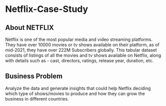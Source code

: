# Netflix-Case-Study

## About NETFLIX

Netflix is one of the most popular media and video streaming platforms. They have over 10000 movies or tv shows available on their platform, as of mid-2021, they have over 222M Subscribers globally. This tabular dataset consists of listings of all the movies and tv shows available on Netflix, along with details such as - cast, directors, ratings, release year, duration, etc.


## Business Problem

Analyze the data and generate insights that could help Netflix deciding which type of shows/movies to produce and how they can grow the business in different countries.
